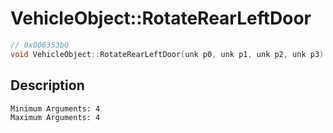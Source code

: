 # VehicleObject::RotateRearLeftDoor
```c
// 0x006353b0
void VehicleObject::RotateRearLeftDoor(unk p0, unk p1, unk p2, unk p3)
```
## Description
```
Minimum Arguments: 4
Maximum Arguments: 4
```
